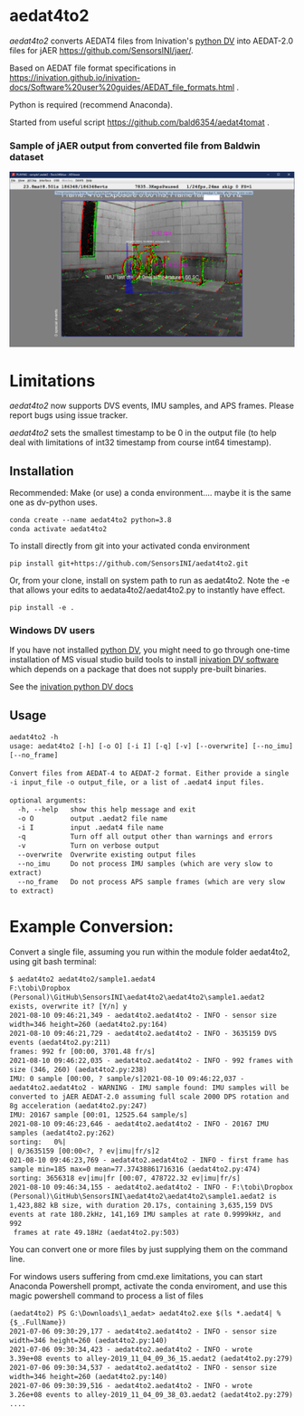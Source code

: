 # aedat4to2
_aedat4to2_ converts AEDAT4 files from Inivation's [python DV](https://gitlab.com/inivation/dv/dv-python)  into AEDAT-2.0 files for jAER https://github.com/SensorsINI/jaer/. 

Based on AEDAT file format specifications in https://inivation.github.io/inivation-docs/Software%20user%20guides/AEDAT_file_formats.html .

Python is required (recommend Anaconda).

Started from useful script https://github.com/bald6354/aedat4tomat .

### Sample of jAER output from converted file from Baldwin dataset
![bike_sample](https://github.com/SensorsINI/aedat4to2/blob/master/sample-jaer-output.png "Sample AEDAT-2.0 output")

# Limitations
_aedat4to2_ now supports DVS events, IMU samples, and APS frames. Please report bugs using issue tracker.

_aedat4to2_ sets the smallest timestamp to be 0 in the output file (to help deal with limitations of int32 timestamp from course int64 timestamp).


## Installation
Recommended: Make (or use) a conda environment.... maybe it is the same one as dv-python uses.
````shell
conda create --name aedat4to2 python=3.8
conda activate aedat4to2
````

To install directly from git into your activated conda environment
````console
pip install git+https://github.com/SensorsINI/aedat4to2.git
````

Or, from your clone, install on system path to run as aedat4to2. Note the -e that allows your edits to aedata4to2/aedat4to2.py to instantly have effect.
````shell
pip install -e .
````

### Windows DV users
If you have not installed [python DV](https://gitlab.com/inivation/dv/dv-python), you might need to go through one-time installation of
MS visual studio build tools to install [inivation DV software](https://inivation.com/dvp/dvsoftware/) which depends on a package that does not supply pre-built binaries.

See the [inivation python DV docs](https://gitlab.com/inivation/dv/dv-python)

## Usage
````console
aedat4to2 -h
usage: aedat4to2 [-h] [-o O] [-i I] [-q] [-v] [--overwrite] [--no_imu] [--no_frame]

Convert files from AEDAT-4 to AEDAT-2 format. Either provide a single -i input_file -o output_file, or a list of .aedat4 input files.

optional arguments:
  -h, --help   show this help message and exit
  -o O         output .aedat2 file name
  -i I         input .aedat4 file name
  -q           Turn off all output other than warnings and errors
  -v           Turn on verbose output
  --overwrite  Overwrite existing output files
  --no_imu     Do not process IMU samples (which are very slow to extract)
  --no_frame   Do not process APS sample frames (which are very slow to extract)
````

# Example Conversion:
Convert a single file, assuming you run within the module folder aedat4to2, using git bash terminal:
```console
$ aedat4to2 aedat4to2/sample1.aedat4
F:\tobi\Dropbox (Personal)\GitHub\SensorsINI\aedat4to2\aedat4to2\sample1.aedat2 exists, overwrite it? [Y/n] y
2021-08-10 09:46:21,349 - aedat4to2.aedat4to2 - INFO - sensor size width=346 height=260 (aedat4to2.py:164)
2021-08-10 09:46:21,729 - aedat4to2.aedat4to2 - INFO - 3635159 DVS events (aedat4to2.py:211)
frames: 992 fr [00:00, 3701.48 fr/s]
2021-08-10 09:46:22,035 - aedat4to2.aedat4to2 - INFO - 992 frames with size (346, 260) (aedat4to2.py:238)
IMU: 0 sample [00:00, ? sample/s]2021-08-10 09:46:22,037 - aedat4to2.aedat4to2 - WARNING - IMU sample found: IMU samples will be converted to jAER AEDAT-2.0 assuming full scale 2000 DPS rotation and 8g acceleration (aedat4to2.py:247)
IMU: 20167 sample [00:01, 12525.64 sample/s]
2021-08-10 09:46:23,646 - aedat4to2.aedat4to2 - INFO - 20167 IMU samples (aedat4to2.py:262)
sorting:   0%|                                                                                                                                                                                                                                | 0/3635159 [00:00<?, ? ev|imu|fr/s]2
021-08-10 09:46:23,769 - aedat4to2.aedat4to2 - INFO - first frame has sample min=185 max=0 mean=77.37438861716316 (aedat4to2.py:474)
sorting: 3656318 ev|imu|fr [00:07, 478722.32 ev|imu|fr/s]
2021-08-10 09:46:34,155 - aedat4to2.aedat4to2 - INFO - F:\tobi\Dropbox (Personal)\GitHub\SensorsINI\aedat4to2\aedat4to2\sample1.aedat2 is 1,423,882 kB size, with duration 20.17s, containing 3,635,159 DVS events at rate 180.2kHz, 141,169 IMU samples at rate 0.9999kHz, and 992
 frames at rate 49.18Hz (aedat4to2.py:503)
```

You can convert one or more files by just supplying them on the command line.

For windows users suffering from cmd.exe limitations, you can start Anaconda Powershell prompt, activate the conda enviroment, and use 
this magic powershell command to process a list of files

````console
(aedat4to2) PS G:\Downloads\1_aedat> aedat4to2.exe $(ls *.aedat4| % {$_.FullName})
2021-07-06 09:30:29,177 - aedat4to2.aedat4to2 - INFO - sensor size width=346 height=260 (aedat4to2.py:140)
2021-07-06 09:30:34,423 - aedat4to2.aedat4to2 - INFO - wrote   3.39e+08 events to alley-2019_11_04_09_36_15.aedat2 (aedat4to2.py:279)
2021-07-06 09:30:34,537 - aedat4to2.aedat4to2 - INFO - sensor size width=346 height=260 (aedat4to2.py:140)
2021-07-06 09:30:39,516 - aedat4to2.aedat4to2 - INFO - wrote   3.26e+08 events to alley-2019_11_04_09_38_03.aedat2 (aedat4to2.py:279)
....


